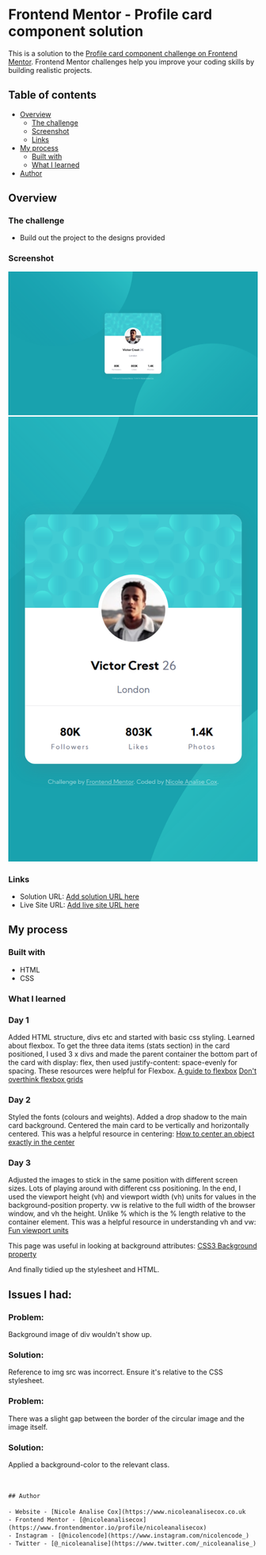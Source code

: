 # Frontend Mentor - Profile card component solution

This is a solution to the [Profile card component challenge on Frontend Mentor](https://www.frontendmentor.io/challenges/profile-card-component-cfArpWshJ). Frontend Mentor challenges help you improve your coding skills by building realistic projects. 

## Table of contents

- [Overview](#overview)
  - [The challenge](#the-challenge)
  - [Screenshot](#screenshot)
  - [Links](#links)
- [My process](#my-process)
  - [Built with](#built-with)
  - [What I learned](#what-i-learned)
- [Author](#author)


## Overview

### The challenge

- Build out the project to the designs provided

### Screenshot

![Desktop](screenshot-desktop.png)
![Mobile](screenshot-mobile.png)


### Links

- Solution URL: [Add solution URL here](https://your-solution-url.com)
- Live Site URL: [Add live site URL here](https://your-live-site-url.com)

## My process

### Built with

- HTML
- CSS

### What I learned

### Day 1
Added HTML structure, divs etc and started with basic css styling. Learned about flexbox. 
To get the three data items (stats section) in the card positioned, I used 3 x divs and made the parent container the bottom part of the card with display: flex, then used justify-content: space-evenly for spacing. 
These resources were helpful for Flexbox.
[A guide to flexbox](https://css-tricks.com/snippets/css/a-guide-to-flexbox/)
[Don't overthink flexbox grids](https://css-tricks.com/dont-overthink-flexbox-grids/)

### Day 2 
Styled the fonts (colours and weights). Added a drop shadow to the main card background. 
Centered the main card to be vertically and horizontally centered. 
This was a helpful resource in centering: 
[How to center an object exactly in the center](https://css-tricks.com/quick-css-trick-how-to-center-an-object-exactly-in-the-center/)

### Day 3
Adjusted the images to stick in the same position with different screen sizes. Lots of playing around with different css positioning. In the end, I used the viewport height (vh) and viewport width (vh) units for values in the background-position property. 
vw is relative to the full width of the browser window, and vh the height. Unlike % which is the % length relative to the container element. 
This was a helpful resource in understanding vh and vw:
[Fun viewport units](https://css-tricks.com/fun-viewport-units/ )

This page was useful in looking at background attributes:
[CSS3 Background property](https://www.w3schools.com/cssref/css3_pr_background.asp)

And finally tidied up the stylesheet and HTML. 

## Issues I had:
### Problem:
Background image of div wouldn't show up. 
### Solution:
Reference to img src was incorrect. Ensure it's relative to the CSS stylesheet. 

### Problem:
There was a slight gap between the border of the circular image and the image itself.
### Solution:
Applied a background-color to the relevant class. 

```


## Author

- Website - [Nicole Analise Cox](https://www.nicoleanalisecox.co.uk
- Frontend Mentor - [@nicoleanalisecox](https://www.frontendmentor.io/profile/nicoleanalisecox)
- Instagram - [@nicolencode](https://www.instagram.com/nicolencode_)
- Twitter - [@_nicoleanalise](https://www.twitter.com/_nicoleanalise_)


